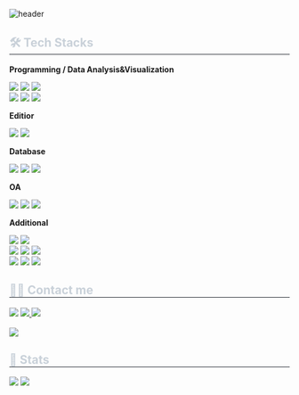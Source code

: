 ![header](https://capsule-render.vercel.app/api?text=Bang%27s%20GITHUB&color=gradient&type=waving&fontAlign=25&fontAlignY=70&fontSize=50&section=footer&height=200)

<div style="text-align: left;"> 
<h2 style="border-bottom: 1px solid #21262d; color: #c9d1d9;"> 🛠️ Tech Stacks </h2>  
<div style="margin: ; text-align: left;">
<!-- Programming / Data Analysis -->
<p><strong>Programming / Data Analysis&Visualization</strong></p>
<img src="https://img.shields.io/badge/Python-3776AB?style=flat&logo=Python&logoColor=white">
<img src="https://img.shields.io/badge/Selenium-43B02A?style=flat&logo=Selenium&logoColor=white">
<img src="https://img.shields.io/badge/Plotly-3F4F75?style=flat&logo=Plotly&logoColor=white"/>
<br/><img src="https://img.shields.io/badge/QGIS-589632?style=flat&logo=QGIS&logoColor=white"/>
<img src="https://img.shields.io/badge/scikitlearn-F7931E?style=flat&logo=Scikit-learn&logoColor=white"/>
<img src="https://img.shields.io/badge/R-276DC3?style=flat&logo=R&logoColor=white"/>



<!-- editior -->
<p><strong>Editior</strong></p>
<img src="https://img.shields.io/badge/Jupyter-F37626?style=flat&logo=Jupyter&logoColor=white"/>
<img src="https://img.shields.io/badge/VisualStudioCode-007ACC?style=plastic&logo=visualstudiocode &logoColor=white"/>



<!-- Database -->
<p><strong>Database</strong></p>
<img src="https://img.shields.io/badge/MySQL-4479A1?style=flat&logo=MySQL&logoColor=white">
<img src="https://img.shields.io/badge/Amazon RDS-527FFF?style=plastic&logo=Amazon RDS&logoColor=white">
<img src="https://img.shields.io/badge/postgresql-4169E1?style=plastic&logo=PostgreSQL&logoColor=white"/>



<!-- OA -->
<p><strong>OA</strong></p>
<img src="https://img.shields.io/badge/Google Docs-4285F4?style=flat&logo=Google Docs&logoColor=white"/>
<img src="https://img.shields.io/badge/Google Forms-7248B9?style=flat&logo=Google Forms&logoColor=white"/>
<img src="https://img.shields.io/badge/Google Sheets-34A853?style=flat&logo=Google Sheets&logoColor=white"/>



<!-- Colarbo, communication -->
<p><strong>Additional</strong></p>
<img src="https://img.shields.io/badge/canva-00C4CC?style=flat&logo=Canva&logoColor=white"/>
<img src="https://img.shields.io/badge/Figma-F24E1E?style=flat&logo=Figma&logoColor=white">
<br/><img src="https://img.shields.io/badge/Github-181717?style=flat&logo=Github&logoColor=white">
<img src="https://img.shields.io/badge/Git-F05032?style=flat&logo=Git&logoColor=white">
<img src="https://img.shields.io/badge/Linux-FCC624?style=flat&logo=Linux&logoColor=white">
<br/><img src="https://img.shields.io/badge/Discord-5865F2?style=flat&logo=Discord&logoColor=white">
<img src="https://img.shields.io/badge/Slack-4A154B?style=flat&logo=Slack&logoColor=white">
<img src="https://img.shields.io/badge/Notion-000000?style=flat&logo=Notion&logoColor=white">



<h2 style="border-bottom: 1px solid #21262d; color: #c9d1d9;"> 🧑‍💻 Contact me </h2>
<div style="text-align: left;">
<a href="https://www.instagram.com/ideabangk/"> <img src="https://img.shields.io/badge/Instagram-E4405F?style=flat&logo=Instagram&logoColor=white&link=https://www.instagram.com/ideabangk/"></a>
<a href="https://outrageous-animantarx-649.notion.site/Hojin-Bang-710e4f89de984fb4ae7766f057f5b9c5?pvs=4"> <img src="https://img.shields.io/badge/Notion-000000?style=flat&logo=Notion&logoColor=white&link=https://outrageous-animantarx-649.notion.site/Hojin-Bang-710e4f89de984fb4ae7766f057f5b9c5?pvs=4"> </a>
<a href="mailto:mahao7114@gmail.com"> <img src="https://img.shields.io/badge/Gmail-EA4335?style=flat&logo=Gmail&logoColor=white&link=mailto:mahao7114@gmail.com"></a>
</div>
<br>
<div style="text-align: left;">
<a href="https://hits.seeyoufarm.com"><img src="https://hits.seeyoufarm.com/api/count/incr/badge.svg?url=https%3A%2F%2Fgithub.com%2Fideabangk%2F&count_bg=%23000000&title_bg=%23000000&icon=github.svg&icon_color=%23FFFFFF&title=GitHub&edge_flat=false"></a>
</div>

<h2 style="border-bottom: 1px solid #21262d; color: #c9d1d9;"> 🏅 Stats </h2>
<div style="text-align: left;">
<img src="https://github-readme-stats.vercel.app/api?username=ideabangk&bg_color=60,a29696,1949a9&title_color=ffb8b8&text_color=ffb8b8"/>
<img src="https://github-readme-stats.vercel.app/api/top-langs/?username=ideabangk&layout=compact&bg_color=60,a29696,1949a9&title_color=ffb8b8&text_color=ffb8b8"/>
</div>

    
